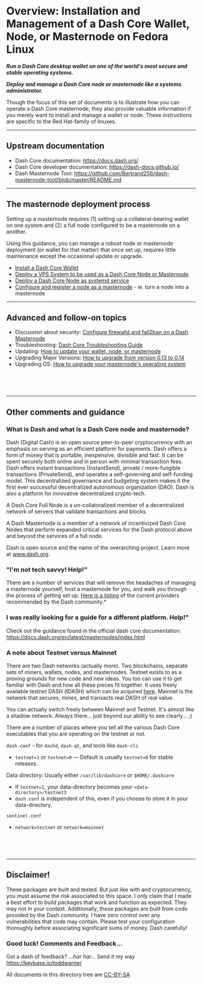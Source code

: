 # Overview: Installation and Management of a Dash Core Wallet, Node, or Masternode on Fedora Linux

_**Run a Dash Core desktop wallet on one of the world's most secure and stable operating systems.**_

_**Deploy and manage a Dash Core node or masternode like a systems administrator.**_

Though the focus of this set of documents is to illustrate how you can operate
a Dash Core masternode, they also provide valuable information if you merely
want to install and manage a wallet or node. These instructions are specific to
the Red Hat-family of linuxes.

---

## Upstream documentation

- Dash Core documentation: <https://docs.dash.org/>
- Dash Core developer documentation: <https://dash-docs.github.io/>
- Dash Masternode Tool: <https://github.com/Bertrand256/dash-masternode-tool/blob/master/README.md>

---

## The masternode deployment process

Setting up a masternode requires (1) setting up a collateral-bearing wallet on
one system and (2) a full node configured to be a masternode on a another.

Using this guidance, you can manage a robust node or masternode deployment (or
wallet for that matter) that once set up, requires little maintenance except
the occasional update or upgrade.

- [Install a Dash Core Wallet](https://github.com/taw00/dashcore-rpm/blob/master/documentation/howto.dashcore-wallet-setup.gui.md)
- [Deploy a VPS System to be used as a Dash Core Node or Masternode](https://github.com/taw00/dashcore-rpm/blob/master/documentation/howto.deploy-and-configure-operating-system.md)
- [Deploy a Dash Core Node as systemd service](https://github.com/taw00/dashcore-rpm/blob/master/documentation/howto.dashcore-node-setup.systemd.md)
- [Configure and register a node as a masternode](https://github.com/taw00/dashcore-rpm/blob/master/documentation/howto.dashcore-masternode-registration.md) - ie. turn a node into a masternode

---

## Advanced and follow-on topics

- Discussion about security: [Configure firewalld and fail2ban on a Dash Masternode](https://github.com/taw00/dashcore-rpm/blob/master/documentation/howto.dashcore-node-security.md)
- Troubleshooting: [Dash Core Troubleshooting Guide](https://github.com/taw00/dashcore-rpm/blob/master/documentation/howto.dashcore-troubleshooting.md)
- Updating: [How to update your wallet, node, or masternode](https://github.com/taw00/dashcore-rpm/blob/master/documentation/howto.update-a-wallet-node-or-masternode.md)
- Upgrading Major Versions: [How to upgrade from version 0.13 to 0.14](https://github.com/taw00/dashcore-rpm/blob/master/documentation/testing/howto.dashcore-upgrade-from-0.13-to-0.14.md)
- Upgrading OS: [How to upgrade your masternode's operating system](https://github.com/taw00/dashcore-rpm/blob/master/documentation/howto.upgrade-the-operating-system.md)


&nbsp;

&nbsp;

---

## Other comments and guidance

### What is Dash and what is a Dash Core node and masternode?

Dash (Digital Cash) is an open source peer-to-peer cryptocurrency with an
emphasis on serving as an efficient platform for payments. Dash offers a form of
money that is portable, inexpensive, divisible and fast. It can be spent
securely both online and in person with minimal transaction fees. Dash offers
instant transactions (InstantSend), private / more-fungible transactions
(PrivateSend), and operates a self-governing and self-funding model. This
decentralized governance and budgeting system makes it the first ever successful
decentralized autonomous organization (DAO). Dash is also a platform for
innovative decentralized crypto-tech.

A Dash Core Full Node is a un-collatoralized member of a decentralized network
of servers that validate transactions and blocks.

A Dash Masternode is a member of a network of incentivized Dash Core Nodes that
perform expanded critical services for the Dash protocol above and beyond the
services of a full node.

Dash is open source and the name of the overarching project. Learn more
at www.dash.org.


### "I'm not tech savvy! Help!"

There are a number of services that will remove the headaches of managing a
masternode yourself, host a masternode for you, and walk you through the
process of  getting set up. [Here is a
listing](https://docs.dash.org/en/latest/masternodes/hosting.html) of the
current providers recommended by the Dash community.*

### I was really looking for a guide for a different platform. Help!"    

Check out the guidance found in the official dash core documentation:
<https://docs.dash.org/en/latest/masternodes/index.html>


### A note about Testnet versus Mainnet

There are two Dash networks (actually more). Two blockchains, separate sets of
miners, wallets, nodes, and masternodes. Testnet exists to as a proving grounds
for new code and new ideas. You too can use it to get familiar with Dash and
how all these pieces fit together. It uses freely available testnet DASH
(tDASH) which can be acquired
[here](https://docs.dash.org/en/stable/developers/testnet.html#faucets).
Mainnet is the network that secures, mines, and transacts real DASH of real
value.

You can actually switch freely between Mainnet and Testnet. It's almost like a
shadow network. Always there... just beyond our ability to see clearly... ;)

There are a number of places where you tell all the various Dash Core
executables that you are operating on the testnet or not.

`dash.conf` - for `dashd`, `dash-qt`, and tools like `dash-cli`

* `testnet=1` or `testnet=0` &mdash; Default is usually `testnet=0` for stable releases.

Data directory: Usually either `/var/lib/dashcore` or `$HOME/.dashcore`

* If `testnet=1`, your data-directory becomes your `<data-directory>/testnet3`
* `dash.conf` is independent of this, even if you choose to store it in your data-directory.

`sentinel.conf`

* `network=testnet` or `network=mainnet`




&nbsp;

&nbsp;

---

## Disclaimer!

These packages are built and tested. But just like with and cryptocurrency, you
must assume the risk associated to this space. I only claim that I made a best
effort to build packages that work and function as expected. They may not in
your context. Additionally, these packages are built from code provided by the
Dash community. I have zero control over any vulnerabilities that code may
contain. Please test your configuration thoroughly before associating
significant sums of money. Dash carefully!


### Good luck! Comments and Feedback...

Got a dash of feedback? *...har har...* Send it my way <https://keybase.io/toddwarner>    

All documents in this directory tree are
[CC-BY-SA](https://github.com/taw00/dashcore-rpm/blob/master/documentation/LICENSE.cc-by-sa.md)
